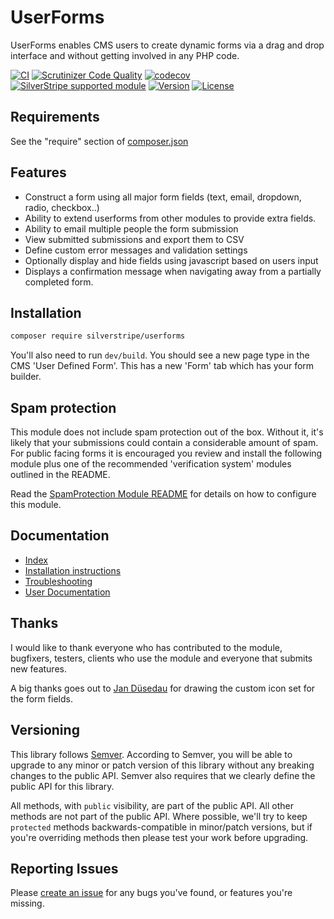 # UserForms

UserForms enables CMS users to create dynamic forms via a drag and drop interface
and without getting involved in any PHP code.

[![CI](https://github.com/silverstripe/silverstripe-userforms/actions/workflows/ci.yml/badge.svg)](https://github.com/silverstripe/silverstripe-userforms/actions/workflows/ci.yml)
[![Scrutinizer Code Quality](https://scrutinizer-ci.com/g/silverstripe/silverstripe-userforms/badges/quality-score.png?b=master)](https://scrutinizer-ci.com/g/silverstripe/silverstripe-userforms/?branch=master)
[![codecov](https://codecov.io/gh/silverstripe/silverstripe-userforms/branch/master/graph/badge.svg)](https://codecov.io/gh/silverstripe/silverstripe-userforms)
[![SilverStripe supported module](https://img.shields.io/badge/silverstripe-supported-0071C4.svg)](https://www.silverstripe.org/software/addons/silverstripe-commercially-supported-module-list/)
[![Version](http://img.shields.io/packagist/v/silverstripe/userforms.svg?style=flat)](https://packagist.org/packages/silverstripe/silverstripe-userforms)
[![License](http://img.shields.io/packagist/l/silverstripe/userforms.svg?style=flat)](LICENSE.md)

## Requirements

See the "require" section of [composer.json](https://github.com/silverstripe/silverstripe-userforms/blob/master/composer.json)

## Features

*  Construct a form using all major form fields (text, email, dropdown, radio, checkbox..)
*  Ability to extend userforms from other modules to provide extra fields.
*  Ability to email multiple people the form submission
*  View submitted submissions and export them to CSV
*  Define custom error messages and validation settings
*  Optionally display and hide fields using javascript based on users input
*  Displays a confirmation message when navigating away from a partially completed form.

## Installation

```sh
composer require silverstripe/userforms
```

You'll also need to run `dev/build`. You should see a new page type in the CMS 'User Defined Form'. This has a new 'Form' tab which has your form builder.

## Spam protection

This module does not include spam protection out of the box. Without it, it's likely that your submissions could contain a considerable amount of spam. For public facing forms it is encouraged you review and install the following module plus one of the recommended 'verification system' modules outlined in the README.

Read the [SpamProtection Module README](https://github.com/silverstripe/silverstripe-spamprotection/) for details on how to configure this module.

## Documentation

 * [Index](docs/en/index.md)
 * [Installation instructions](docs/en/installation.md)
 * [Troubleshooting](docs/en/troubleshooting.md)
 * [User Documentation](docs/en/userguide/index.md)

## Thanks

I would like to thank everyone who has contributed to the module, bugfixers, testers, clients who use the module and everyone that submits new features.

A big thanks goes out to [Jan Düsedau](http://eformation.de) for drawing the custom icon set for the form fields.

## Versioning

This library follows [Semver](http://semver.org). According to Semver, you will be able to upgrade to any minor or patch version of this library without any breaking changes to the public API. Semver also requires that we clearly define the public API for this library.

All methods, with `public` visibility, are part of the public API. All other methods are not part of the public API. Where possible, we'll try to keep `protected` methods backwards-compatible in minor/patch versions, but if you're overriding methods then please test your work before upgrading.

## Reporting Issues

Please [create an issue](http://github.com/silverstripe/silverstripe-userforms/issues) for any bugs you've found, or features you're missing.
